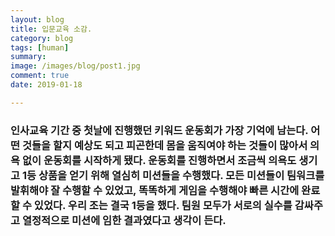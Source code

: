 ```yaml
---
layout: blog
title: 입문교육 소감.
category: blog
tags: [human]  
summary:
image: /images/blog/post1.jpg
comment: true
date: 2019-01-18

---
```

### 인사교육 기간 중 첫날에 진행했던 키워드 운동회가 가장 기억에 남는다. 어떤 것들을 할지 예상도 되고 피곤한데 몸을 움직여야 하는 것들이 많아서 의욕 없이 운동회를 시작하게 됐다. 운동회를 진행하면서 조금씩 의욕도 생기고 1등 상품을 얻기 위해 열심히 미션들을 수행했다. 모든 미션들이 팀워크를 발휘해야 잘 수행할 수 있었고, 똑똑하게 게임을 수행해야 빠른 시간에 완료할 수 있었다. 우리 조는 결국 1등을 했다. 팀원 모두가 서로의 실수를 감싸주고 열정적으로 미션에 임한 결과였다고 생각이 든다.
